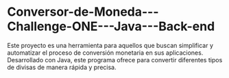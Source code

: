 # Conversor-de-Moneda---Challenge-ONE---Java---Back-end
 Este proyecto es una herramienta  para aquellos que buscan simplificar y automatizar el proceso de conversión monetaria en sus aplicaciones. Desarrollado con Java, este programa ofrece para convertir diferentes tipos de divisas de manera rápida y precisa.
